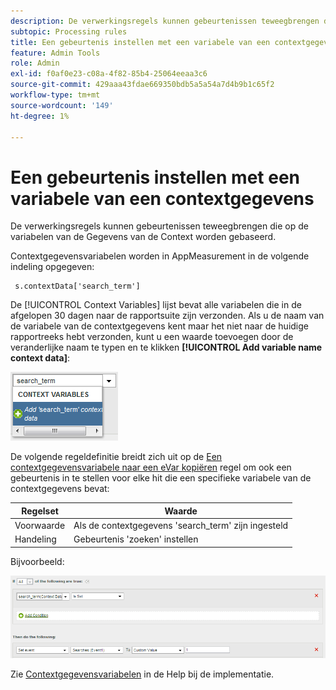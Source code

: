 ```yaml
---
description: De verwerkingsregels kunnen gebeurtenissen teweegbrengen die op de variabelen van de Gegevens van de Context worden gebaseerd.
subtopic: Processing rules
title: Een gebeurtenis instellen met een variabele van een contextgegevens
feature: Admin Tools
role: Admin
exl-id: f0af0e23-c08a-4f82-85b4-25064eeaa3c6
source-git-commit: 429aaa43fdae669350bdb5a5a54a7d4b9b1c65f2
workflow-type: tm+mt
source-wordcount: '149'
ht-degree: 1%

---
```


# Een gebeurtenis instellen met een variabele van een contextgegevens

De verwerkingsregels kunnen gebeurtenissen teweegbrengen die op de variabelen van de Gegevens van de Context worden gebaseerd.

Contextgegevensvariabelen worden in AppMeasurement in de volgende indeling opgegeven:

```
 s.contextData['search_term']
```

De [!UICONTROL Context Variables] lijst bevat alle variabelen die in de afgelopen 30 dagen naar de rapportsuite zijn verzonden. Als u de naam van de variabele van de contextgegevens kent maar het niet naar de huidige rapportreeks hebt verzonden, kunt u een waarde toevoegen door de veranderlijke naam te typen en te klikken **[!UICONTROL Add variable name context data]**:

![](assets/add-context-variable.png)

De volgende regeldefinitie breidt zich uit op de [Een contextgegevensvariabele naar een eVar kopiëren](/help/admin/admin/c-manage-report-suites/c-edit-report-suites/general/c-processing-rules/processing-rules-examples/processing-rules-copy-context-data.md) regel om ook een gebeurtenis in te stellen voor elke hit die een specifieke variabele van de contextgegevens bevat:

| Regelset | Waarde |
|---|---|
| Voorwaarde | Als de contextgegevens &#39;search_term&#39; zijn ingesteld |
| Handeling | Gebeurtenis &#39;zoeken&#39; instellen |

Bijvoorbeeld:

![](assets/processing_rule_set_event.png)

Zie [Contextgegevensvariabelen](https://experienceleague.adobe.com/docs/analytics/implementation/vars/page-vars/contextdata.html) in de Help bij de implementatie.
